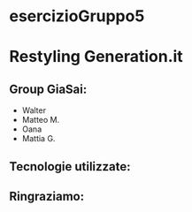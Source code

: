 # esercizioGruppo5

# Restyling Generation.it

## Group GiaSai:
- Walter
- Matteo M.
- Oana
- Mattia G.

## Tecnologie utilizzate:

## Ringraziamo: